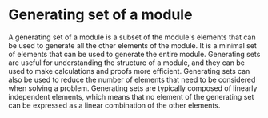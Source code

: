 # Generating set of a module

A generating set of a module is a subset of the module's elements that can be used to generate all the other elements of the module. It is a minimal set of elements that can be used to generate the entire module. Generating sets are useful for understanding the structure of a module, and they can be used to make calculations and proofs more efficient. Generating sets can also be used to reduce the number of elements that need to be considered when solving a problem. Generating sets are typically composed of linearly independent elements, which means that no element of the generating set can be expressed as a linear combination of the other elements.
